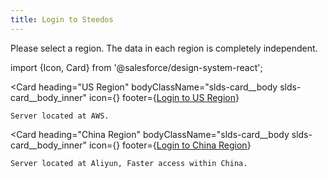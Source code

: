 ```yaml
---
title: Login to Steedos
---
```


Please select a region. The data in each region is completely independent.

import {Icon, Card} from '@salesforce/design-system-react';

<Card
    heading="US Region"
    bodyClassName="slds-card__body slds-card__body_inner"
    icon={<Icon category="standard" name="channel_programs" size="small" />}
    footer={<a href="https://cn.steedos.com">Login to US Region</a>}
>
    Server located at AWS.
</Card>

<Card
    heading="China Region"
    bodyClassName="slds-card__body slds-card__body_inner"
    icon={<Icon category="standard" name="channel_programs" size="small" />}
    footer={<a href="https://cn.steedos.com">Login to China Region</a>}
>
    Server located at Aliyun, Faster access within China.
</Card>